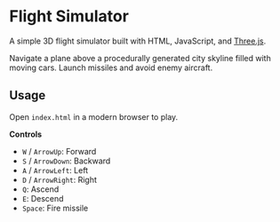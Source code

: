 # Flight Simulator

A simple 3D flight simulator built with HTML, JavaScript, and [Three.js](https://threejs.org/).

Navigate a plane above a procedurally generated city skyline filled with moving cars. Launch missiles and avoid enemy aircraft.

## Usage

Open `index.html` in a modern browser to play.

**Controls**

- `W` / `ArrowUp`: Forward
- `S` / `ArrowDown`: Backward
- `A` / `ArrowLeft`: Left
- `D` / `ArrowRight`: Right
- `Q`: Ascend
- `E`: Descend
- `Space`: Fire missile
